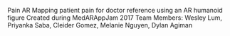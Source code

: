 Pain AR
Mapping patient pain for doctor reference using an AR humanoid figure
Created during MedARAppJam 2017
Team Members: Wesley Lum, Priyanka Saba, Cleider Gomez, Melanie Nguyen, Dylan Agiman


